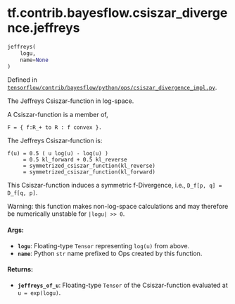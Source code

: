 <div itemscope itemtype="http://developers.google.com/ReferenceObject">
<meta itemprop="name" content="tf.contrib.bayesflow.csiszar_divergence.jeffreys" />
</div>

# tf.contrib.bayesflow.csiszar_divergence.jeffreys

``` python
jeffreys(
    logu,
    name=None
)
```



Defined in [`tensorflow/contrib/bayesflow/python/ops/csiszar_divergence_impl.py`](https://www.tensorflow.org/code/tensorflow/contrib/bayesflow/python/ops/csiszar_divergence_impl.py).

The Jeffreys Csiszar-function in log-space.

A Csiszar-function is a member of,

```none
F = { f:R_+ to R : f convex }.
```

The Jeffreys Csiszar-function is:

```none
f(u) = 0.5 ( u log(u) - log(u) )
     = 0.5 kl_forward + 0.5 kl_reverse
     = symmetrized_csiszar_function(kl_reverse)
     = symmetrized_csiszar_function(kl_forward)
```

This Csiszar-function induces a symmetric f-Divergence, i.e.,
`D_f[p, q] = D_f[q, p]`.

Warning: this function makes non-log-space calculations and may therefore be
numerically unstable for `|logu| >> 0`.

#### Args:

* <b>`logu`</b>: Floating-type `Tensor` representing `log(u)` from above.
* <b>`name`</b>: Python `str` name prefixed to Ops created by this function.


#### Returns:

* <b>`jeffreys_of_u`</b>: Floating-type `Tensor` of the Csiszar-function evaluated
    at `u = exp(logu)`.